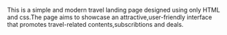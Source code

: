 This is a simple and modern travel landing page designed using only HTML and css.The page aims to showcase an attractive,user-friendly interface that promotes travel-related contents,subscribtions and deals.